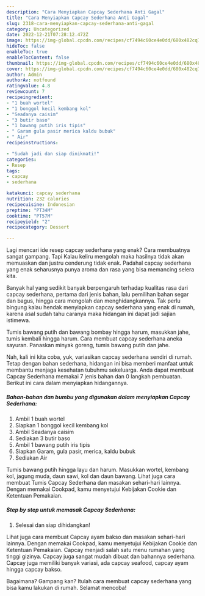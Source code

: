 ```yaml
---
description: "Cara Menyiapkan Capcay Sederhana Anti Gagal"
title: "Cara Menyiapkan Capcay Sederhana Anti Gagal"
slug: 2318-cara-menyiapkan-capcay-sederhana-anti-gagal
category: Uncategorized
date: 2022-12-21T07:28:12.472Z
image: https://img-global.cpcdn.com/recipes/cf7494c60ce4e0dd/680x482cq70/capcay-sederhana-foto-resep-utama.jpg
hideToc: false
enableToc: true
enableTocContent: false
thumbnail: https://img-global.cpcdn.com/recipes/cf7494c60ce4e0dd/680x482cq70/capcay-sederhana-foto-resep-utama.jpg
cover: https://img-global.cpcdn.com/recipes/cf7494c60ce4e0dd/680x482cq70/capcay-sederhana-foto-resep-utama.jpg
author: Admin
authorAv: notfound
ratingvalue: 4.8
reviewcount: 7
recipeingredient:
- "1 buah wortel"
- "1 bonggol kecil kembang kol"
- "Seadanya caisim"
- "3 butir baso"
- "1 bawang putih iris tipis"
- " Garam gula pasir merica kaldu bubuk"
- " Air"
recipeinstructions:

- "Sudah jadi dan siap dinikmati!"
categories:
- Resep
tags:
- capcay
- sederhana

katakunci: capcay sederhana 
nutrition: 232 calories
recipecuisine: Indonesian
preptime: "PT34M"
cooktime: "PT57M"
recipeyield: "2"
recipecategory: Dessert

---
```



Lagi mencari ide resep capcay sederhana yang enak? Cara membuatnya sangat gampang. Tapi Kalau keliru mengolah maka hasilnya tidak akan memuaskan dan justru cenderung tidak enak. Padahal capcay sederhana yang enak seharusnya punya aroma dan rasa yang bisa memancing selera kita.


Banyak hal yang sedikit banyak berpengaruh terhadap kualitas rasa dari capcay sederhana, pertama dari jenis bahan, lalu pemilihan bahan segar dan bagus, hingga cara mengolah dan menghidangkannya. Tak perlu bingung kalau hendak menyiapkan capcay sederhana yang enak di rumah, karena asal sudah tahu caranya maka hidangan ini dapat jadi sajian istimewa.

Tumis bawang putih dan bawang bombay hingga harum, masukkan jahe, tumis kembali hingga harum. Cara membuat capcay sederhana aneka sayuran. Panaskan minyak goreng, tumis bawang putih dan jahe.


Nah, kali ini kita coba, yuk, variasikan capcay sederhana sendiri di rumah. Tetap dengan bahan sederhana, hidangan ini bisa memberi manfaat untuk membantu menjaga kesehatan tubuhmu sekeluarga. Anda dapat membuat Capcay Sederhana memakai 7 jenis bahan dan 0 langkah pembuatan. Berikut ini cara dalam menyiapkan hidangannya.

<!--inarticleads1-->

##### Bahan-bahan dan bumbu yang digunakan dalam menyiapkan Capcay Sederhana:

1. Ambil 1 buah wortel
1. Siapkan 1 bonggol kecil kembang kol
1. Ambil Seadanya caisim
1. Sediakan 3 butir baso
1. Ambil 1 bawang putih iris tipis
1. Siapkan  Garam, gula pasir, merica, kaldu bubuk
1. Sediakan  Air


Tumis bawang putih hingga layu dan harum. Masukkan wortel, kembang kol, jagung muda, daun sawi, kol dan daun bawang. Lihat juga cara membuat Tumis Capcay Sederhana dan masakan sehari-hari lainnya. Dengan memakai Cookpad, kamu menyetujui Kebijakan Cookie dan Ketentuan Pemakaian. 

<!--inarticleads2-->

##### Step by step untuk memasak Capcay Sederhana:


1. Selesai dan siap dihidangkan!

Lihat juga cara membuat Capcay ayam bakso dan masakan sehari-hari lainnya. Dengan memakai Cookpad, kamu menyetujui Kebijakan Cookie dan Ketentuan Pemakaian. Capcay menjadi salah satu menu rumahan yang tinggi gizinya. Capcay juga sangat mudah dibuat dan bahannya sederhana. Capcay juga memiliki banyak variasi, ada capcay seafood, capcay ayam hingga capcay bakso. 

Bagaimana? Gampang kan? Itulah cara membuat capcay sederhana yang bisa kamu lakukan di rumah. Selamat mencoba!
